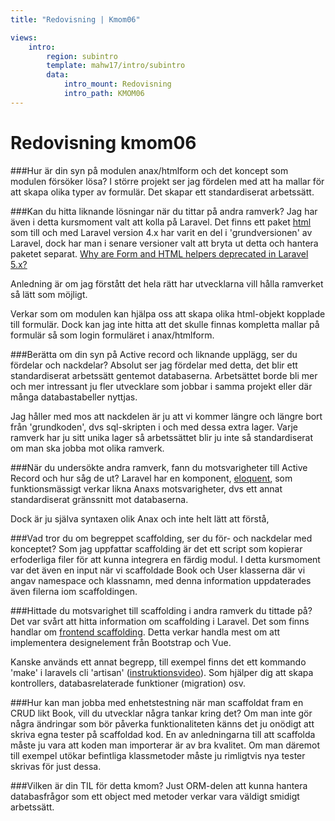 ```yaml
---
title: "Redovisning | Kmom06"

views:
    intro:
        region: subintro
        template: mahw17/intro/subintro
        data:
            intro_mount: Redovisning
            intro_path: KMOM06
---
```

Redovisning kmom06
=========================


###Hur är din syn på modulen anax/htmlform och det koncept som modulen försöker lösa?
I större projekt ser jag fördelen med att ha mallar för att skapa olika typer av formulär.
Det skapar ett standardiserat arbetssätt.

###Kan du hitta liknande lösningar när du tittar på andra ramverk?
Jag har även i detta kursmoment valt att kolla på Laravel. Det finns ett paket [html](https://packagist.org/packages/laravelcollective/html) som till
och med Laravel version 4.x har varit en del i 'grundversionen' av Laravel, dock har man i senare versioner valt att bryta ut detta och hantera
paketet separat. [Why are Form and HTML helpers deprecated in Laravel 5.x?](https://stackoverflow.com/questions/35695949/why-are-form-and-html-helpers-deprecated-in-laravel-5-x)

Anledning är om jag förstått det hela rätt har utvecklarna vill hålla ramverket så lätt som möjligt.

Verkar som om modulen kan hjälpa oss att skapa olika html-objekt kopplade till formulär. Dock kan jag inte hitta att det skulle
finnas kompletta mallar på formulär så som login formuläret i anax/htmlform.

###Berätta om din syn på Active record och liknande upplägg, ser du fördelar och nackdelar?
Absolut ser jag fördelar med detta, det blir ett standardiserat arbetssätt gentemot databaserna.
Arbetsättet borde bli mer och mer intressant ju fler utvecklare som jobbar i samma projekt eller
där många databastabeller nyttjas.

Jag håller med mos att nackdelen är ju att vi kommer längre och längre bort från 'grundkoden', dvs
sql-skripten i och med dessa extra lager. Varje ramverk har ju sitt unika lager så arbetssättet blir ju inte så
standardiserat om man ska jobba mot olika ramverk.

###När du undersökte andra ramverk, fann du motsvarigheter till Active Record och hur såg de ut?
Laravel har en komponent, [eloquent](https://laravel.com/docs/5.7/eloquent), som funktionsmässigt
verkar likna Anaxs motsvarigheter, dvs ett annat standardiserat gränssnitt mot databaserna.

Dock är ju själva syntaxen olik Anax och inte helt lätt att förstå,

###Vad tror du om begreppet scaffolding, ser du för- och nackdelar med konceptet?
Som jag uppfattar scaffolding är det ett script som kopierar erfoderliga filer för att kunna integrera en färdig modul.
I detta kursmoment var det även en input när vi scaffoldade Book och User klasserna där vi angav namespace och klassnamn, med denna information
uppdaterades även filerna iom scaffoldingen.

###Hittade du motsvarighet till scaffolding i andra ramverk du tittade på?
Det var svårt att hitta information om scaffolding i Laravel. Det som finns handlar om [frontend scaffolding](https://laravel.com/docs/5.7/frontend#introduction).
Detta verkar handla mest om att implementera designelement från Bootstrap och Vue.

Kanske används ett annat begrepp, till exempel finns det ett kommando 'make' i laravels cli 'artisan' ([instruktionsvideo](https://laracasts.com/lessons/faster-workflow-with-generators)).
Som hjälper dig att skapa kontrollers, databasrelaterade funktioner (migration) osv.

###Hur kan man jobba med enhetstestning när man scaffoldat fram en CRUD likt Book, vill du utvecklar några tankar kring det?
Om man inte gör några ändringar som bör påverka funktionaliteten känns det ju onödigt att skriva egna tester på scaffoldad kod.
En av anledningarna till att scaffolda måste ju vara att koden man importerar är av bra kvalitet. Om man däremot till exempel
utökar befintliga klassmetoder måste ju rimligtvis nya tester skrivas för just dessa.

###Vilken är din TIL för detta kmom?
Just ORM-delen att kunna hantera databasfrågor som ett object med metoder verkar vara väldigt smidigt arbetssätt.
